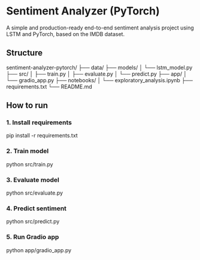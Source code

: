 # Sentiment Analyzer (PyTorch)

A simple and production-ready end-to-end sentiment analysis project using LSTM and PyTorch, based on the IMDB dataset.

## Structure

sentiment-analyzer-pytorch/
├── data/
├── models/
│ └── lstm_model.py
├── src/
│ ├── train.py
│ ├── evaluate.py
│ └── predict.py
├── app/
│ └── gradio_app.py
├── notebooks/
│ └── exploratory_analysis.ipynb
├── requirements.txt
└── README.md

## How to run

### 1. Install requirements

pip install -r requirements.txt

### 2. Train model
python src/train.py

### 3. Evaluate model

python src/evaluate.py
### 4. Predict sentiment

python src/predict.py
### 5. Run Gradio app

python app/gradio_app.py
